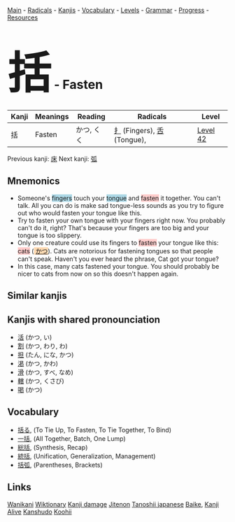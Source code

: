 <style> bigfont {font-size: 100px}</style>
[Main](../README.md) -
[Radicals](../radicals.md) -
[Kanjis](../kanjis.md) -
[Vocabulary](../vocabulary.md) -
[Levels](../levels.md) -
[Grammar](../grammar.md) - 
[Progress](../progress.md) -
[Resources](../resources.md)
# <bigfont> 括</bigfont> - Fasten 

| Kanji | Meanings | Reading | Radicals | Level |
| --- | --- | --- | --- | --- |
| 括 | Fasten | かつ, くく | [扌](../radicals/扌.md) (Fingers), [舌](../radicals/舌.md) (Tongue),  | [Level 42](../levels/wk_level42.md) |

Previous kanji: [床](床.md) Next kanji: [弧](弧.md) 

## Mnemonics
 * Someone's <span style="background-color:#ADD8E6"> fingers</span> touch your <span style="background-color:#ADD8E6"> tongue</span> and <span style="background-color:#ffcccb"> fasten</span> it together. You can't talk. All you can do is make sad tongue-less sounds as you try to figure out who would fasten your tongue like this.
* Try to fasten your own tongue with your fingers right now. You probably can't do it, right? That's because your fingers are too big and your tongue is too slippery.
* Only one creature could use its fingers to <span style="background-color:#ffcccb"> fasten</span> your tongue like this: <span style="background-color:#ffcccb"> cats</span> (<span style="background-color:#fed8b1"> [かつ](https://jisho.org/search/かつ)</span>). Cats are notorious for fastening tongues so that people can't speak. Haven't you ever heard the phrase, Cat got your tongue?
* In this case, many cats fastened your tongue. You should probably be nicer to cats from now on so this doesn't happen again.


## Similar kanjis
 


## Kanjis with shared pronounciation
 * [活](活.md) (かつ, い)
* [割](割.md) (かつ, わり, わ)
* [担](担.md) (たん, にな, かつ)
* [渇](渇.md) (かつ, かわ)
* [滑](滑.md) (かつ, すべ, なめ)
* [轄](轄.md) (かつ, くさび)
* [喝](喝.md) (かつ)



## Vocabulary
 * [括る](../vocabulary/括.md), (To Tie Up, To Fasten, To Tie Together, To Bind)
* [一括](../vocabulary/括.md), (All Together, Batch, One Lump)
* [総括](../vocabulary/括.md), (Synthesis, Recap)
* [統括](../vocabulary/括.md), (Unification, Generalization, Management)
* [括弧](../vocabulary/括.md), (Parentheses, Brackets)




## Links 


[Wanikani](https://www.wanikani.com/kanji/括)
[Wiktionary](https://en.wiktionary.org/wiki/括)
[Kanji damage](http://www.kanjidamage.com/kanji/search?utf8=✓&q=括)
[Jitenon](https://jitenon.com/kanji/括)
[Tanoshii japanese](https://www.tanoshiijapanese.com/dictionary/kanji.cfm?k=括)
[Baike](https://baike.baidu.com/item/括),
[Kanji Alive](https://app.kanjialive.com/括)
[Kanshudo](https://www.kanshudo.com/searchmn?q=括)
[Koohii](https://kanji.koohii.com/study/kanji/括)
